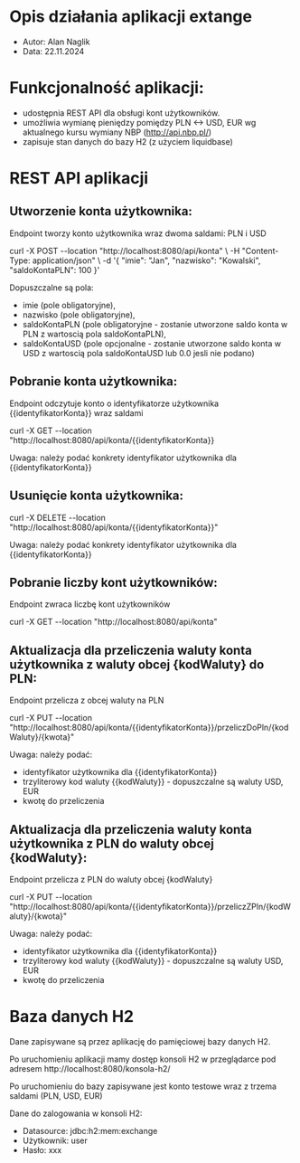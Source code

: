 # Opis działania aplikacji extange
* Autor: Alan Naglik
* Data: 22.11.2024

# Funkcjonalność aplikacji:
* udostępnia REST API dla obsługi kont użytkowników. 
* umożliwia wymianę pieniędzy pomiędzy PLN <-> USD, EUR wg aktualnego kursu wymiany NBP (http://api.nbp.pl/)
* zapisuje stan danych do bazy H2 (z użyciem liquidbase)

# REST API aplikacji
## Utworzenie konta użytkownika:
Endpoint tworzy konto użytkownika wraz dwoma saldami: PLN i USD

curl -X POST --location "http://localhost:8080/api/konta" 
\ -H "Content-Type: application/json" 
\ -d '{ "imie": "Jan", "nazwisko": "Kowalski", "saldoKontaPLN": 100 }'

Dopuszczalne są pola: 
- imie (pole obligatoryjne),
- nazwisko (pole obligatoryjne), 
- saldoKontaPLN (pole obligatoryjne - zostanie utworzone saldo konta w PLN z wartoscią pola saldoKontaPLN),
- saldoKontaUSD (pole opcjonalne - zostanie utworzone saldo konta w USD z wartoscią pola saldoKontaUSD lub 0.0 jesli nie podano)



## Pobranie konta użytkownika:
Endpoint odczytuje konto o identyfikatorze użytkownika {{identyfikatorKonta}} wraz saldami

curl -X GET --location "http://localhost:8080/api/konta/{{identyfikatorKonta}}

Uwaga: należy podać konkrety identyfikator użytkownika dla {{identyfikatorKonta}}

## Usunięcie konta użytkownika:
curl -X DELETE --location "http://localhost:8080/api/konta/{{identyfikatorKonta}}"

Uwaga: należy podać konkrety identyfikator użytkownika dla {{identyfikatorKonta}}

## Pobranie liczby kont użytkowników:
Endpoint zwraca liczbę kont użytkowników

curl -X GET --location "http://localhost:8080/api/konta"

## Aktualizacja dla przeliczenia waluty konta użytkownika z waluty obcej {kodWaluty} do PLN:
Endpoint przelicza z obcej waluty na PLN

curl -X PUT --location "http://localhost:8080/api/konta/{{identyfikatorKonta}}/przeliczDoPln/{kodWaluty}/{kwota}"

Uwaga: należy podać:
- identyfikator użytkownika dla {{identyfikatorKonta}} 
- trzyliterowy kod waluty {{kodWaluty}} - dopuszczalne są waluty USD, EUR
- kwotę do przeliczenia

## Aktualizacja dla przeliczenia waluty konta użytkownika z PLN do waluty obcej {kodWaluty}:
Endpoint przelicza z PLN do waluty obcej {kodWaluty}

curl -X PUT --location "http://localhost:8080/api/konta/{{identyfikatorKonta}}/przeliczZPln/{kodWaluty}/{kwota}"

Uwaga: należy podać:
- identyfikator użytkownika dla {{identyfikatorKonta}}
- trzyliterowy kod waluty {{kodWaluty}} - dopuszczalne są waluty USD, EUR
- kwotę do przeliczenia



# Baza danych H2
Dane zapisywane są przez aplikację do pamięciowej bazy danych H2.

Po uruchomieniu aplikacji mamy dostęp konsoli H2 w przeglądarce pod adresem http://localhost:8080/konsola-h2/

Po uruchomieniu do bazy zapisywane jest konto testowe wraz z trzema saldami (PLN, USD, EUR)

Dane do zalogowania w konsoli H2:

* Datasource: jdbc:h2:mem:exchange
* Użytkownik: user
* Hasło: xxx

